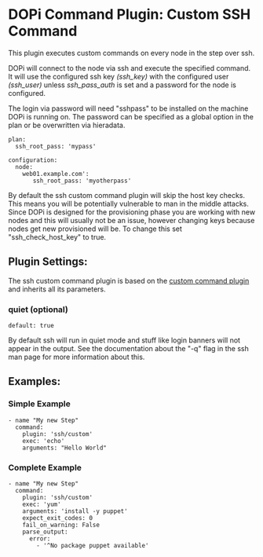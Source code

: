 # DOPi Command Plugin: Custom SSH Command

This plugin executes custom commands on every node in the step over ssh.

DOPi will connect to the node via ssh and execute the specified command.
It will use the configured ssh key *(ssh_key)* with the configured user
*(ssh_user)* unless *ssh_pass_auth* is set and a password for the node
is configured.

The login via password will need "sshpass" to be installed on the machine
DOPi is running on. The password can be specified as a global option in the
plan or be overwritten via hieradata.

    plan:
      ssh_root_pass: 'mypass'

    configuration:
      node:
        web01.example.com':
           ssh_root_pass: 'myotherpass'

By default the ssh custom command plugin will skip the host key checks. This
means you will be potentially vulnerable to man in the middle attacks. Since
DOPi is designed for the provisioning phase you are working with new nodes and
this will usually not be an issue, however changing keys because nodes get
new provisioned will be. To change this set "ssh_check_host_key" to true.

## Plugin Settings:

The ssh custom command plugin is based on the [custom command plugin](../custom.md)
and inherits all its parameters.

### quiet (optional)
`default: true`

By default ssh will run in quiet mode and stuff like login banners will not
appear in the output. See the documentation about the "-q" flag in the ssh
man page for more information about this.

## Examples:

### Simple Example

    - name "My new Step"
      command:
        plugin: 'ssh/custom'
        exec: 'echo'
        arguments: "Hello World"

### Complete Example

    - name "My new Step"
      command:
        plugin: 'ssh/custom'
        exec: 'yum'
        arguments: 'install -y puppet'
        expect_exit_codes: 0
        fail_on_warning: False
        parse_output:
          error:
            - '^No package puppet available'
